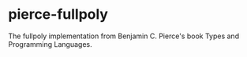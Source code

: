 # pierce-fullpoly
The fullpoly implementation from Benjamin C. Pierce's book Types and Programming Languages.
